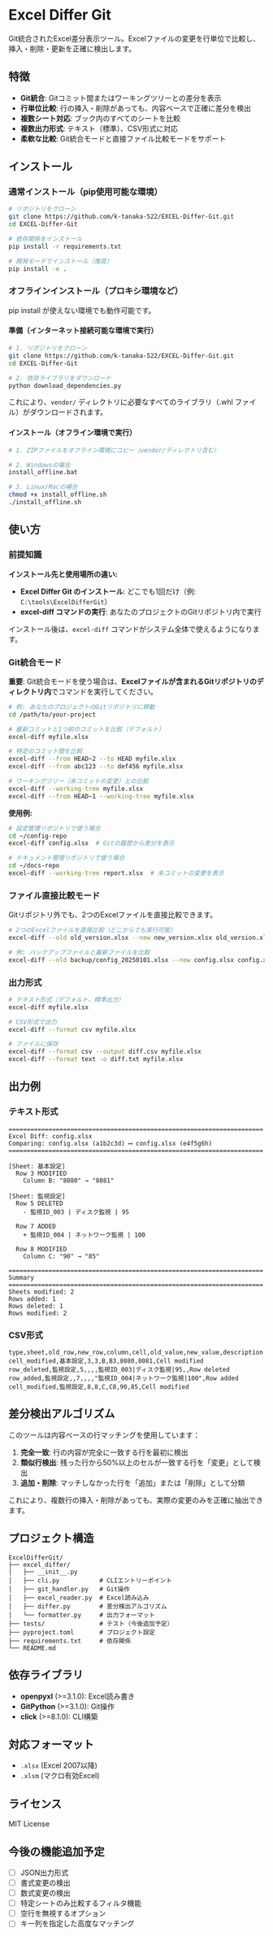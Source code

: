 # Excel Differ Git

Git統合されたExcel差分表示ツール。Excelファイルの変更を行単位で比較し、挿入・削除・更新を正確に検出します。

## 特徴

- **Git統合**: Gitコミット間またはワーキングツリーとの差分を表示
- **行単位比較**: 行の挿入・削除があっても、内容ベースで正確に差分を検出
- **複数シート対応**: ブック内のすべてのシートを比較
- **複数出力形式**: テキスト（標準）、CSV形式に対応
- **柔軟な比較**: Git統合モードと直接ファイル比較モードをサポート

## インストール

### 通常インストール（pip使用可能な環境）

```bash
# リポジトリをクローン
git clone https://github.com/k-tanaka-522/EXCEL-Differ-Git.git
cd EXCEL-Differ-Git

# 依存関係をインストール
pip install -r requirements.txt

# 開発モードでインストール（推奨）
pip install -e .
```

### オフラインインストール（プロキシ環境など）

pip install が使えない環境でも動作可能です。

#### 準備（インターネット接続可能な環境で実行）

```bash
# 1. リポジトリをクローン
git clone https://github.com/k-tanaka-522/EXCEL-Differ-Git.git
cd EXCEL-Differ-Git

# 2. 依存ライブラリをダウンロード
python download_dependencies.py
```

これにより、`vendor/` ディレクトリに必要なすべてのライブラリ（.whl ファイル）がダウンロードされます。

#### インストール（オフライン環境で実行）

```bash
# 1. ZIPファイルをオフライン環境にコピー（vendor/ディレクトリ含む）

# 2. Windowsの場合
install_offline.bat

# 3. Linux/Macの場合
chmod +x install_offline.sh
./install_offline.sh
```

## 使い方

### 前提知識

**インストール先と使用場所の違い:**
- **Excel Differ Git のインストール**: どこでも1回だけ（例: `C:\tools\ExcelDifferGit`）
- **excel-diff コマンドの実行**: あなたのプロジェクトのGitリポジトリ内で実行

インストール後は、`excel-diff` コマンドがシステム全体で使えるようになります。

### Git統合モード

**重要**: Git統合モードを使う場合は、**Excelファイルが含まれるGitリポジトリのディレクトリ内**でコマンドを実行してください。

```bash
# 例: あなたのプロジェクトのGitリポジトリに移動
cd /path/to/your-project

# 最新コミットと1つ前のコミットを比較（デフォルト）
excel-diff myfile.xlsx

# 特定のコミット間を比較
excel-diff --from HEAD~2 --to HEAD myfile.xlsx
excel-diff --from abc123 --to def456 myfile.xlsx

# ワーキングツリー（未コミットの変更）との比較
excel-diff --working-tree myfile.xlsx
excel-diff --from HEAD~1 --working-tree myfile.xlsx
```

**使用例:**
```bash
# 設定管理リポジトリで使う場合
cd ~/config-repo
excel-diff config.xlsx  # Gitの履歴から差分を表示

# ドキュメント管理リポジトリで使う場合
cd ~/docs-repo
excel-diff --working-tree report.xlsx  # 未コミットの変更を表示
```

### ファイル直接比較モード

Gitリポジトリ外でも、2つのExcelファイルを直接比較できます。

```bash
# 2つのExcelファイルを直接比較（どこからでも実行可能）
excel-diff --old old_version.xlsx --new new_version.xlsx old_version.xlsx

# 例: バックアップファイルと最新ファイルを比較
excel-diff --old backup/config_20250101.xlsx --new config.xlsx config.xlsx
```

### 出力形式

```bash
# テキスト形式（デフォルト、標準出力）
excel-diff myfile.xlsx

# CSV形式で出力
excel-diff --format csv myfile.xlsx

# ファイルに保存
excel-diff --format csv --output diff.csv myfile.xlsx
excel-diff --format text -o diff.txt myfile.xlsx
```

## 出力例

### テキスト形式

```
======================================================================
Excel Diff: config.xlsx
Comparing: config.xlsx (a1b2c3d) ⟷ config.xlsx (e4f5g6h)
======================================================================

[Sheet: 基本設定]
  Row 3 MODIFIED
    Column B: "8080" → "8081"

[Sheet: 監視設定]
  Row 5 DELETED
    - 監視ID_003 | ディスク監視 | 95

  Row 7 ADDED
    + 監視ID_004 | ネットワーク監視 | 100

  Row 8 MODIFIED
    Column C: "90" → "85"

======================================================================
Summary
======================================================================
Sheets modified: 2
Rows added: 1
Rows deleted: 1
Rows modified: 2
```

### CSV形式

```csv
type,sheet,old_row,new_row,column,cell,old_value,new_value,description
cell_modified,基本設定,3,3,B,B3,8080,8081,Cell modified
row_deleted,監視設定,5,,,,監視ID_003|ディスク監視|95,,Row deleted
row_added,監視設定,,7,,,,"監視ID_004|ネットワーク監視|100",Row added
cell_modified,監視設定,8,8,C,C8,90,85,Cell modified
```

## 差分検出アルゴリズム

このツールは内容ベースの行マッチングを使用しています：

1. **完全一致**: 行の内容が完全に一致する行を最初に検出
2. **類似行検出**: 残った行から50%以上のセルが一致する行を「変更」として検出
3. **追加・削除**: マッチしなかった行を「追加」または「削除」として分類

これにより、複数行の挿入・削除があっても、実際の変更のみを正確に抽出できます。

## プロジェクト構造

```
ExcelDifferGit/
├── excel_differ/
│   ├── __init__.py
│   ├── cli.py           # CLIエントリーポイント
│   ├── git_handler.py   # Git操作
│   ├── excel_reader.py  # Excel読み込み
│   ├── differ.py        # 差分検出アルゴリズム
│   └── formatter.py     # 出力フォーマット
├── tests/               # テスト（今後追加予定）
├── pyproject.toml       # プロジェクト設定
├── requirements.txt     # 依存関係
└── README.md
```

## 依存ライブラリ

- **openpyxl** (>=3.1.0): Excel読み書き
- **GitPython** (>=3.1.0): Git操作
- **click** (>=8.1.0): CLI構築

## 対応フォーマット

- `.xlsx` (Excel 2007以降)
- `.xlsm` (マクロ有効Excel)

## ライセンス

MIT License

## 今後の機能追加予定

- [ ] JSON出力形式
- [ ] 書式変更の検出
- [ ] 数式変更の検出
- [ ] 特定シートのみ比較するフィルタ機能
- [ ] 空行を無視するオプション
- [ ] キー列を指定した高度なマッチング
